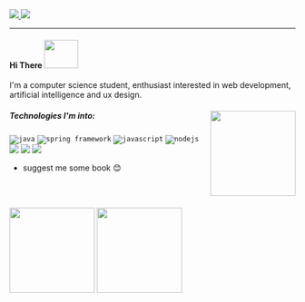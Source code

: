 <a href="https://medium.com/@jaciane.cruz">
  <img src="https://img.icons8.com/bubbles/50/000000/medium-new.png"/>
</a>

<a href="https://www.linkedin.com/in/jaciane-cruz-669b72180/">
  <img src="https://img.icons8.com/bubbles/50/000000/linkedin.png"/>
</a>

***

#### Hi There    <img src="https://media.giphy.com/media/Wj7lNjMNDxSmc/giphy.gif" width="60" height="50">


I'm a computer science student, enthusiast interested in web development, artificial intelligence and ux design.

##### Technologies I'm into:<img src="https://media.giphy.com/media/LmNwrBhejkK9EFP504/source.gif" width="150" height="150" align="right" />
<code><img src="https://img.icons8.com/color/30/000000/java-coffee-cup-logo.png" alt="java" /></code>
<code><img src="https://img.icons8.com/color/30/000000/spring-logo.png" alt="spring framework" /></code>
<code><img src="https://img.icons8.com/color/30/000000/javascript.png" alt="javascript" /></code>
<code><img src="https://img.icons8.com/color/30/000000/nodejs.png" alt="nodejs" /></code>
<code><img  src="https://img.icons8.com/color/30/000000/html-5--v1.png"/></code>
<code><img src="https://img.icons8.com/color/30/000000/css3.png"/></code>
<code><img src="https://img.icons8.com/officel/30/000000/react.png"/></code>

- suggest me some book :blush:

<br><br>

<img height="150" float="left" src="https://github-readme-stats.vercel.app/api?username=jacianeoc&theme=slateorange&show_icons=true"></img>
<img height="150" float="left" src="https://github-readme-stats.vercel.app/api/top-langs/?username=jacianeoc&theme=slateorange&layout=compact"></img>  


